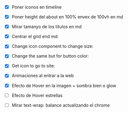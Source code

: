 - [x] Poner iconos en timeline
- [x] Poner height del about en 100% envex de 100vh en md
- [x] Mirar tamanyo de los titulos en md
- [x] Centrar el grid end md:
- [x] Change icon component to change size:
- [x] Change the same but for button color:
- [x] Get icon to go to site:




- [x] Animaciones al entrar a la web
- [x] Efecto de Hover en la imagen + sombra bien o glow
- [ ] Efecto de Hover estrellas
- [ ] Mirar text-wrap: balance actualizando el chrome